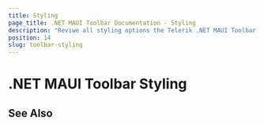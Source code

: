 ```yaml
---
title: Styling
page_title: .NET MAUI Toolbar Documentation - Styling
description: "Reviwe all styling options the Telerik .NET MAUI Toolbar provides."
position: 14
slug: toolbar-styling
---
```


# .NET MAUI Toolbar Styling



## See Also


